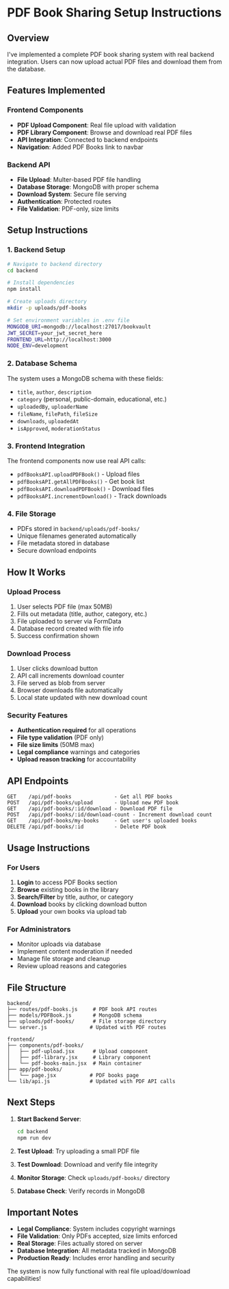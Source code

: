 # PDF Book Sharing Setup Instructions

## Overview
I've implemented a complete PDF book sharing system with real backend integration. Users can now upload actual PDF files and download them from the database.

## Features Implemented

### Frontend Components
- **PDF Upload Component**: Real file upload with validation
- **PDF Library Component**: Browse and download real PDF files
- **API Integration**: Connected to backend endpoints
- **Navigation**: Added PDF Books link to navbar

### Backend API
- **File Upload**: Multer-based PDF file handling
- **Database Storage**: MongoDB with proper schema
- **Download System**: Secure file serving
- **Authentication**: Protected routes
- **File Validation**: PDF-only, size limits

## Setup Instructions

### 1. Backend Setup

```bash
# Navigate to backend directory
cd backend

# Install dependencies
npm install

# Create uploads directory
mkdir -p uploads/pdf-books

# Set environment variables in .env file
MONGODB_URI=mongodb://localhost:27017/bookvault
JWT_SECRET=your_jwt_secret_here
FRONTEND_URL=http://localhost:3000
NODE_ENV=development
```

### 2. Database Schema
The system uses a MongoDB schema with these fields:
- `title`, `author`, `description`
- `category` (personal, public-domain, educational, etc.)
- `uploadedBy`, `uploaderName`
- `fileName`, `filePath`, `fileSize`
- `downloads`, `uploadedAt`
- `isApproved`, `moderationStatus`

### 3. Frontend Integration
The frontend components now use real API calls:
- `pdfBooksAPI.uploadPDFBook()` - Upload files
- `pdfBooksAPI.getAllPDFBooks()` - Get book list
- `pdfBooksAPI.downloadPDFBook()` - Download files
- `pdfBooksAPI.incrementDownload()` - Track downloads

### 4. File Storage
- PDFs stored in `backend/uploads/pdf-books/`
- Unique filenames generated automatically
- File metadata stored in database
- Secure download endpoints

## How It Works

### Upload Process
1. User selects PDF file (max 50MB)
2. Fills out metadata (title, author, category, etc.)
3. File uploaded to server via FormData
4. Database record created with file info
5. Success confirmation shown

### Download Process
1. User clicks download button
2. API call increments download counter
3. File served as blob from server
4. Browser downloads file automatically
5. Local state updated with new download count

### Security Features
- **Authentication required** for all operations
- **File type validation** (PDF only)
- **File size limits** (50MB max)
- **Legal compliance** warnings and categories
- **Upload reason tracking** for accountability

## API Endpoints

```
GET    /api/pdf-books              - Get all PDF books
POST   /api/pdf-books/upload       - Upload new PDF book
GET    /api/pdf-books/:id/download - Download PDF file
POST   /api/pdf-books/:id/download-count - Increment download count
GET    /api/pdf-books/my-books     - Get user's uploaded books
DELETE /api/pdf-books/:id          - Delete PDF book
```

## Usage Instructions

### For Users
1. **Login** to access PDF Books section
2. **Browse** existing books in the library
3. **Search/Filter** by title, author, or category
4. **Download** books by clicking download button
5. **Upload** your own books via upload tab

### For Administrators
- Monitor uploads via database
- Implement content moderation if needed
- Manage file storage and cleanup
- Review upload reasons and categories

## File Structure
```
backend/
├── routes/pdf-books.js     # PDF book API routes
├── models/PDFBook.js       # MongoDB schema
├── uploads/pdf-books/      # File storage directory
└── server.js              # Updated with PDF routes

frontend/
├── components/pdf-books/
│   ├── pdf-upload.jsx      # Upload component
│   ├── pdf-library.jsx     # Library component
│   └── pdf-books-main.jsx  # Main container
├── app/pdf-books/
│   └── page.jsx           # PDF books page
└── lib/api.js             # Updated with PDF API calls
```

## Next Steps

1. **Start Backend Server**:
   ```bash
   cd backend
   npm run dev
   ```

2. **Test Upload**: Try uploading a small PDF file

3. **Test Download**: Download and verify file integrity

4. **Monitor Storage**: Check `uploads/pdf-books/` directory

5. **Database Check**: Verify records in MongoDB

## Important Notes

- **Legal Compliance**: System includes copyright warnings
- **File Validation**: Only PDFs accepted, size limits enforced
- **Real Storage**: Files actually stored on server
- **Database Integration**: All metadata tracked in MongoDB
- **Production Ready**: Includes error handling and security

The system is now fully functional with real file upload/download capabilities!